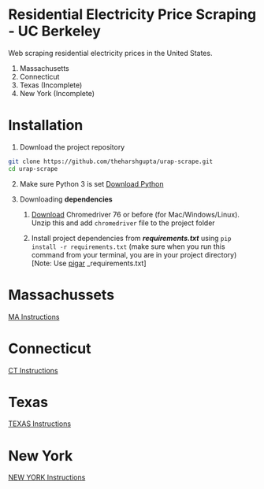 

# Residential Electricity Price Scraping - UC Berkeley
Web scraping residential electricity prices in the United States. 

1. Massachusetts
2. Connecticut
3. Texas (Incomplete)
4. New York (Incomplete) 

# Installation

1. Download the project repository
```bash
git clone https://github.com/theharshgupta/urap-scrape.git
cd urap-scrape
```
2. Make sure Python 3 is set [Download Python](https://www.python.org/downloads/)

3. Downloading **dependencies**

    1. [Download](https://chromedriver.storage.googleapis.com/index.html?path=76.0.3809.126/) Chromedriver 76 or before (for Mac/Windows/Linux). Unzip this and add `chromedriver` file to the project folder

    2. Install  project dependencies from **_requirements.txt_** using `pip install -r requirements.txt` (make sure when you run this command from your terminal, you are in your project directory) [Note: Use [pigar](https://github.com/damnever/pigar) _requirements.txt]

# Massachussets 
[MA Instructions](https://github.com/theharshgupta/urap-scrape/tree/master/ma)

# Connecticut
[CT Instructions](https://github.com/theharshgupta/urap-scrape/tree/master/CT)

# Texas 
[TEXAS Instructions](https://github.com/theharshgupta/urap-scrape/tree/master/texas)

# New York 
[NEW YORK Instructions](https://github.com/theharshgupta/urap-scrape/tree/master/newyork)
